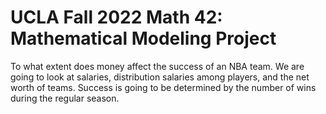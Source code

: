 # UCLA Fall 2022 Math 42: Mathematical Modeling Project
To what extent does money affect the success of an NBA team.  We are going to look at salaries, distribution salaries among players, and the net worth of teams.  Success is going to be determined by the number of wins during the regular season.
